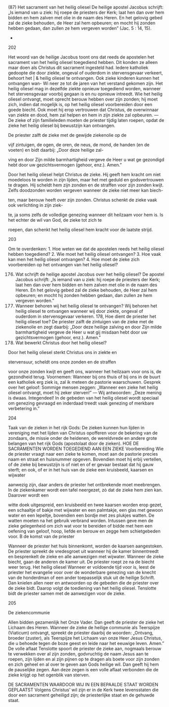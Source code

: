 (87)
Het sacrament van het heilig oliesel
De heilige apostel Jacobus schrijft: „Is iemand van u ziek:
hij roepe de priesters der Kerk; laat hen dan over hem bidden
en hem zalven met olie in de naam des Heren. En het gelovig
gebed zal de zieke behouden, de Heer zal hem opbeuren; en
mocht hij zonden hebben gedaan, dan zullen ze hem vergeven
worden” (Jac. 5 : 14, 15).

+

202

Het woord van de heilige Jacobus toont ons dat reeds de apostelen het sacrament van het heilig oliesel toegediend hebben.
Dit konden ze alleen maar doen als Christus dit sacrament ingesteld had.
Iedere katholiek gedoopte die door
ziekte, ongeval of ouderdom in
stervensgevaar verkeert, behoort het | &
heilig oliesel te ontvangen. Ook zieke
kinderen kunnen het ontvangen wan- Wi
neer ze tot de jaren van het verstand
gekomen zijn. Het heilig oliesel mag in dezelfde ziekte opnieuw
toegediend worden, wanneer het stervensgevaar voorbij gegaan is en nu opnieuw intreedt.
Wie het heilig oliesel ontvangt, moet oprecht berouw hebben over zijn zonden; hij moet zich, indien dat mogelijk is,
op het heilig oliesel voorbereiden door een goede biecht. Ook
moet hij erop vertrouwen dat Christus, de overwinnaar van
ziekte en dood, hem zal helpen en hem in zijn ziekte zal opbeuren. — De zieke of zijn familieleden moeten de priester
tijdig laten roepen, opdat de zieke het heilig oliesel bij bewustzijn kan ontvangen.

De priester zalft de zieke met de gewijde ziekenolie op de

vijf zintuigen, de ogen, de oren, de neus, de mond, de handen (en de voeten) en bidt daarbij: „Door deze heilige zal-

ving en door Zijn milde barmhartigheid vergeve de Heer u
wat ge gezondigd hebt door uw gezichtsvermogen (gehoor,
enz.). Amen.”

Door het heilig oliesel helpt Christus de zieke. Hij geeft
hem kracht om niet moedeloos te worden in zijn lijden, maar
het met geduld en godsvertrouwen te dragen. Hij scheldt hem
zijn zonden en de straffen voor zijn zonden kwijt. Zelfs doodzonden worden vergeven wanneer de zieke niet meer kan biech-

ten, maar berouw heeft over zijn zonden.
Christus schenkt de zieke vaak ook verlichting in zijn ziek-

te, ja soms zelfs de volledige genezing wanneer dit heilzaam
voor hem is. Is het echter de wil van God, de zieke tot zich te

roepen, dan schenkt het heilig oliesel hem kracht voor de laatste strijd.

203

Om te overdenken: 1. Hoe weten we dat de apostelen reeds het heilig
oliesel hebben toegediend? 2. Wie moet het heilig oliesel ontvangen? 3.
Hoe vaak kan men het heilig oliesel ontvangen? 4. Hoe moet de zieke
zich voorbereiden op het ontvangen van het heilig oliesel?

176. Wat schrijft de heilige apostel Jacobus over het
heilig oliesel?
De apostel Jacobus schrijft: „Is iemand van u ziek:
hij roepe de priesters der Kerk; laat hen dan over hem
bidden en hem zalven met olie in de naam des Heren.
En het gelovig gebed zal de zieke behouden, de Heer
zal hem opbeuren; en mocht hij zonden hebben gedaan, dan zullen ze hem vergeven worden.”
177. Wanneer behoren wij het heilig oliesel te ontvangen?
Wij behoren het heilig oliesel te ontvangen wanneer wij
door ziekte, ongeval of ouderdom in stervensgevaar
verkeren.
178, Hoe dient de priester het heilig oliesel toe?
De priester zalft de zintuigen van de zieke met de ziekenolie en zegt daarbij: „Door deze heilige zalving en
door Zijn milde barmhartigheid vergeve de Heer u
wat gij misdaan hebt door uw gezichtsvermogen (gehoor, enz.). Amen.”
179. Wat bewerkt Christus door het heilig oliesel?

Door het heilig oliesel sterkt Christus ons in ziekte en

stervensuur, scheldt ons onze zonden en de straffen

voor onze zonden kwijt en geeft ons, wanneer het heilzaam voor ons is, de gezondheid terug.
Voornemen: Wanneer bij ons thuis of bij ons in de buurt een katholiek erg ziek is, zal ik meteen de pastorie waarschuwen.
Gesprek over het geloof: Sommige mensen zeggen: „Wanneer een
zieke het heilig oliesel ontvangt, moet hij zeker sterven!” — Wij
antwoorden: „Deze mening is dwaas. Integendeel! In de gebeden
van het heilig oliesel wordt speciaal om genezing gevraagd en inderdaad treedt vaak genezing of merkbare verbetering in.”

204

Taak van de zieken in het rijk Gods: De zieken kunnen hun lijden
in vereniging met het lijden van Christus opofferen voor de bekering van de zondaars, de missie onder de heidenen, de wereldvrede
en andere grote belangen van het rijk Gods (apostolaat door de zieken).
HOE DE SACRAMENTEN WORDEN TOEGEDIEND
AAN EEN ZIEKE
Voorbereiding
Wie de priester vraagt naar een zieke te komen, moet aan de pastorie
precies naam en straat en huisnummer opgeven. Bovendien moet hij
erbij vertellen, of de zieke bij bewustzijn is of niet en of er gevaar bestaat dat hij gauw sterft; en ook, of er in het huis
van de zieke een kruisbeeld, kaarsen en wijwater

aanwezig zijn, daar anders de priester het ontbrekende moet meebrengen.
In de ziekenkamer wordt een tafel neergezet, zò
dat de zieke hem zien kan. Daarover wordt een

witte doek uitgespreid, een kruisbeeld en twee
kaarsen worden erop gezet, een schaaltje of bakje
met wijwater en een palmtakje, een glas met gewoon water en een lepeltje, bovendien een bordje
met zes plukjes watten. De watten moeten na het gebruik verbrand worden.
Intussen geve men de zieke gelegenheid om zich wat voor te bereiden
of bidde met hem een oefening van geloof, hoop, liefde en berouw en
zegge hem schietgebeden voor.
B de komst van de priester

Wanneer de priester het huis binnenkomt, worden de kaarsen aangestoken. De priester spreekt de vredesgroet uit wanneer hij de kamer binnentreedt en besprenkelt de zieke en alle aanwezigen met wijwater.
Wanneer de zieke biecht, gaan de anderen de kamer uit. De priester
roept ze na de biecht weer terug.
Het heilig oliesel
Wanneer er voldoende tijd voor is, leest de priester het evangelie voor
over de wonderbare genezing van de knecht van de honderdman of een
ander toepasselijk stuk uit de heilige Schrift. Dan knielen allen neer en
antwoorden op de gebeden die de priester over de zieke bidt. Daarop
volgt de toediening van het heilig oliesel. Tenslotte bidt de priester samen met de aanwezigen voor de zieke.

205

De ziekencommunie

Allen bidden gezamenlijk het Onze Vader. Dan geeft de priester de zieke
het Lichaam des Heren. Wanneer de zieke de heilige communie als Teerspijze (Viaticum) ontvangt, spreekt de priester daarbij de woorden:
„Ontvang, broeder (zuster), als Teerspijze het Lichaam van onze Heer
Jesus Christus, die u behoede tegen de boze geest en leide naar het
eeuwige leven. Amen.”
De volle aflaat
Tenslotte spoort de priester de zieke aan, nogmaals berouw te verwekken over al zijn zonden, godvruchtig de naam Jesus aan te roepen, zijn
lijden en al zijn pijnen op te dragen als boete voor zijn zonden en zich
geheel en al over te geven aan Gods heilige wil. Dan geeft hij hem de
pauselijke zegen. Aan deze zegen is een volle aflaat verbonden die de
zieke krijgt op het ogenblik van sterven.

DE SACRAMENTEN WAARDOOR WIJ IN EEN
BEPAALDE STAAT WORDEN GEPLAATST
Volgens Christus’ wil zijn er in de Kerk twee levensstaten die
door een sacrament geheiligd zijn; de priesterlijke staat en de
gehuwde staat.

